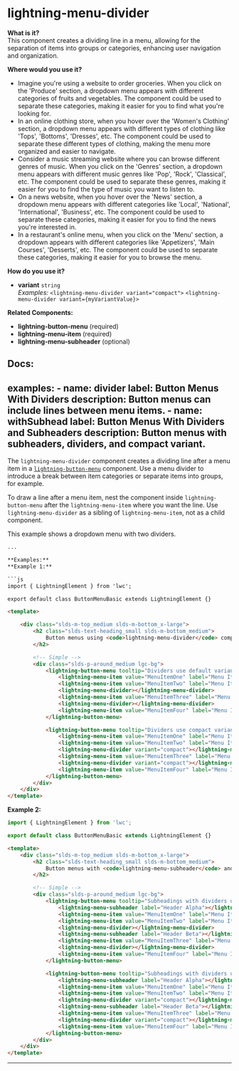 # lightning-menu-divider

**What is it?**  
This component creates a dividing line in a menu, allowing for the separation of items into groups or categories, enhancing user navigation and organization.

**Where would you use it?**
- Imagine you're using a website to order groceries. When you click on the 'Produce' section, a dropdown menu appears with different categories of fruits and vegetables. The <lightning-menu-divider> component could be used to separate these categories, making it easier for you to find what you're looking for.
- In an online clothing store, when you hover over the 'Women's Clothing' section, a dropdown menu appears with different types of clothing like 'Tops', 'Bottoms', 'Dresses', etc. The <lightning-menu-divider> component could be used to separate these different types of clothing, making the menu more organized and easier to navigate.
- Consider a music streaming website where you can browse different genres of music. When you click on the 'Genres' section, a dropdown menu appears with different music genres like 'Pop', 'Rock', 'Classical', etc. The <lightning-menu-divider> component could be used to separate these genres, making it easier for you to find the type of music you want to listen to.
- On a news website, when you hover over the 'News' section, a dropdown menu appears with different categories like 'Local', 'National', 'International', 'Business', etc. The <lightning-menu-divider> component could be used to separate these categories, making it easier for you to find the news you're interested in.
- In a restaurant's online menu, when you click on the 'Menu' section, a dropdown appears with different categories like 'Appetizers', 'Main Courses', 'Desserts', etc. The <lightning-menu-divider> component could be used to separate these categories, making it easier for you to browse the menu.

**How do you use it?**
- **variant** `string`  
  _Examples:_
    `<lightning-menu-divider variant="compact">`
    `<lightning-menu-divider variant={myVariantValue}>`

**Related Components:**
- **lightning-button-menu** (required)
- **lightning-menu-item** (required)
- **lightning-menu-subheader** (optional)

**Docs:**
---
examples:
    - name: divider
      label: Button Menus With Dividers
      description: Button menus can include lines between menu items.
    - name: withSubhead
      label: Button Menus With Dividers and Subheaders
      description: Button menus with subheaders, dividers, and compact variant.
---

The `lightning-menu-divider` component creates a dividing line after a menu item in a
[`lightning-button-menu`](bundle/lightning-button-menu/documentation) component.
Use a menu divider to introduce a break between item categories or separate items into groups,
for example.

To draw a line after a menu item, nest the component inside `lightning-button-menu` after the `lightning-menu-item` where you want the line. Use `lightning-menu-divider` as a sibling of `lightning-menu-item`, not as a child component.

This example shows a dropdown menu with two dividers.

```html
...

**Examples:**
**Example 1:**

```js
import { LightningElement } from 'lwc';

export default class ButtonMenuBasic extends LightningElement {}

```

```html
<template>

    <div class="slds-m-top_medium slds-m-bottom_x-large">
        <h2 class="slds-text-heading_small slds-m-bottom_medium">
            Button menus using <code>lightning-menu-divider</code> components. The <code>lightning-menu-divider</code> components use <code>standard</code> and <code>compact</code> variants.
        </h2>

        <!-- Simple -->
        <div class="slds-p-around_medium lgc-bg">
            <lightning-button-menu tooltip="Dividers use default variant" alternative-text="Show menu">
                <lightning-menu-item value="MenuItemOne" label="Menu Item One"></lightning-menu-item>
                <lightning-menu-item value="MenuItemTwo" label="Menu Item Two"></lightning-menu-item>
                <lightning-menu-divider></lightning-menu-divider>
                <lightning-menu-item value="MenuItemThree" label="Menu Item Three"></lightning-menu-item>
                <lightning-menu-divider></lightning-menu-divider>
                <lightning-menu-item value="MenuItemFour" label="Menu Item Four"></lightning-menu-item>
            </lightning-button-menu>

            <lightning-button-menu tooltip="Dividers use compact variant" alternative-text="Show menu" class="slds-m-left_xx-small">
                <lightning-menu-item value="MenuItemOne" label="Menu Item One"></lightning-menu-item>
                <lightning-menu-item value="MenuItemTwo" label="Menu Item Two"></lightning-menu-item>
                <lightning-menu-divider variant="compact"></lightning-menu-divider>
                <lightning-menu-item value="MenuItemThree" label="Menu Item Three"></lightning-menu-item>
                <lightning-menu-divider variant="compact"></lightning-menu-divider>
                <lightning-menu-item value="MenuItemFour" label="Menu Item Four"></lightning-menu-item>
            </lightning-button-menu>
        </div>
    </div>
</template>

```

**Example 2:**

```js
import { LightningElement } from 'lwc';

export default class ButtonMenuBasic extends LightningElement {}

```

```html
<template>
    <div class="slds-m-top_medium slds-m-bottom_x-large">
        <h2 class="slds-text-heading_small slds-m-bottom_medium">
            Button menus with <code>lightning-menu-subheader</code> and <code>lightning-menu-divider</code> components. The <code>lightning-menu-divider</code> components use default <code>standard</code> and <code>compact</code> variants.
        </h2>

        <!-- Simple -->
        <div class="slds-p-around_medium lgc-bg">
            <lightning-button-menu tooltip="Subheadings with dividers using default variant" alternative-text="Show menu">
                <lightning-menu-subheader label="Header Alpha"></lightning-menu-subheader>
                <lightning-menu-item value="MenuItemOne" label="Menu Item One"></lightning-menu-item>
                <lightning-menu-item value="MenuItemTwo" label="Menu Item Two"></lightning-menu-item>
                <lightning-menu-divider></lightning-menu-divider>
                <lightning-menu-subheader label="Header Beta"></lightning-menu-subheader>
                <lightning-menu-item value="MenuItemThree" label="Menu Item Three"></lightning-menu-item>
                <lightning-menu-divider></lightning-menu-divider>
                <lightning-menu-item value="MenuItemFour" label="Menu Item Four"></lightning-menu-item>
            </lightning-button-menu>

            <lightning-button-menu tooltip="Subheadings with dividers using compact variant" alternative-text="Show menu" class="slds-m-left_xx-small">
                <lightning-menu-subheader label="Header Alpha"></lightning-menu-subheader>
                <lightning-menu-item value="MenuItemOne" label="Menu Item One"></lightning-menu-item>
                <lightning-menu-item value="MenuItemTwo" label="Menu Item Two"></lightning-menu-item>
                <lightning-menu-divider variant="compact"></lightning-menu-divider>
                <lightning-menu-subheader label="Header Beta"></lightning-menu-subheader>
                <lightning-menu-item value="MenuItemThree" label="Menu Item Three"></lightning-menu-item>
                <lightning-menu-divider variant="compact"></lightning-menu-divider>
                <lightning-menu-item value="MenuItemFour" label="Menu Item Four"></lightning-menu-item>
            </lightning-button-menu>
        </div>
    </div>
</template>

```

---
